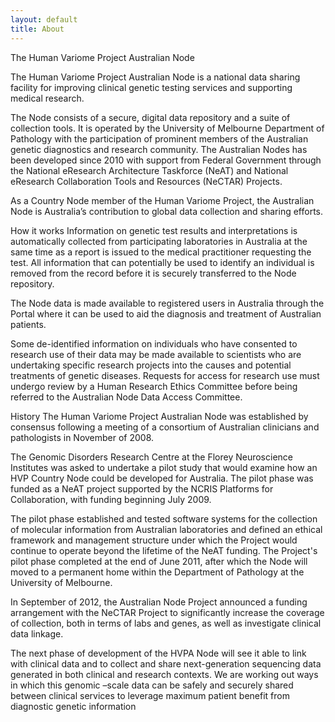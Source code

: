 ```yaml
---
layout: default
title: About
---
```


The Human Variome Project Australian Node


The Human Variome Project Australian Node is a national data sharing facility for improving clinical genetic testing services and supporting medical research.

The Node consists of a secure, digital data repository and a suite of collection tools.  It is operated by the University of Melbourne Department of Pathology with the participation of prominent members of the Australian genetic diagnostics and research community. The Australian Nodes has been developed since 2010 with support from Federal Government through the National eResearch Architecture Taskforce (NeAT) and National eResearch Collaboration Tools and Resources (NeCTAR) Projects.

As a Country Node member of the Human Variome Project, the Australian Node is Australia’s contribution to global data collection and sharing efforts.

How it works
Information on genetic test results and interpretations is automatically collected from participating laboratories in Australia at the same time as a report is issued to the medical practitioner requesting the test. All information that can potentially be used to identify an individual is removed from the record before it is securely transferred to the Node repository.

The Node data is made available to registered users in Australia through the Portal where it can be used to aid the diagnosis and treatment of Australian patients.

Some de-identified information on individuals who have consented to research use of their data may be made available to scientists who are undertaking specific research projects into the causes and potential treatments of genetic diseases. Requests for access for research use must undergo review by a Human Research Ethics Committee before being referred to the Australian Node Data Access Committee.

History
The Human Variome Project Australian Node was established by consensus following a meeting of a consortium of Australian clinicians and pathologists in November of 2008.

The Genomic Disorders Research Centre at the Florey Neuroscience Institutes was asked to undertake a pilot study that would examine how an HVP Country Node could be developed for Australia. The pilot phase was funded as a NeAT project supported by the NCRIS Platforms for Collaboration, with funding beginning July 2009.

The pilot phase established and tested software systems for the collection of molecular information from Australian laboratories and defined an ethical framework and management structure under which the Project would continue to operate beyond the lifetime of the NeAT funding. The Project's pilot phase completed at the end of June 2011, after which the Node will moved to a permanent home within the Department of Pathology at the University of Melbourne.

In September of 2012, the Australian Node Project announced a funding arrangement with the NeCTAR Project to significantly increase the coverage of collection, both in terms of labs and genes, as well as investigate clinical data linkage.

The next phase of development of the HVPA Node will see it able to link with clinical data and to collect and share next-generation sequencing data generated in both clinical and research contexts. We are working out ways in which this genomic –scale data can be safely and securely shared between clinical services to leverage maximum patient benefit from diagnostic genetic information